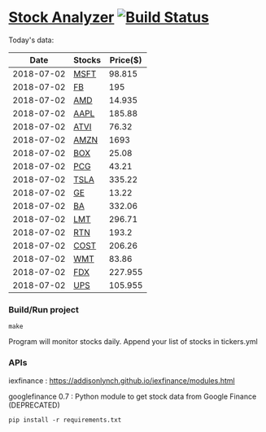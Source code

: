 # [Stock Analyzer](https://ogoyal.github.io/StockAnalyzer/) [![Build Status](https://travis-ci.org/ogoyal/StockAnalyzer.svg?branch=master)](https://travis-ci.org/ogoyal/StockAnalyzer)

Today's data:

| Date| Stocks| Price($) | 
| --- | --- | ---  | 
| 2018-07-02| [MSFT](https://plot.ly/~ogoyal/2)| 98.815 | 
| 2018-07-02| [FB](https://plot.ly/~ogoyal/4)| 195 | 
| 2018-07-02| [AMD](https://plot.ly/~ogoyal/6)| 14.935 | 
| 2018-07-02| [AAPL](https://plot.ly/~ogoyal/8)| 185.88 | 
| 2018-07-02| [ATVI](https://plot.ly/~ogoyal/10)| 76.32 | 
| 2018-07-02| [AMZN](https://plot.ly/~ogoyal/12)| 1693 | 
| 2018-07-02| [BOX](https://plot.ly/~ogoyal/14)| 25.08 | 
| 2018-07-02| [PCG](https://plot.ly/~ogoyal/16)| 43.21 | 
| 2018-07-02| [TSLA](https://plot.ly/~ogoyal/18)| 335.22 | 
| 2018-07-02| [GE](https://plot.ly/~ogoyal/20)| 13.22 | 
| 2018-07-02| [BA](https://plot.ly/~ogoyal/22)| 332.06 | 
| 2018-07-02| [LMT](https://plot.ly/~ogoyal/24)| 296.71 | 
| 2018-07-02| [RTN](https://plot.ly/~ogoyal/26)| 193.2 | 
| 2018-07-02| [COST](https://plot.ly/~ogoyal/28)| 206.26 | 
| 2018-07-02| [WMT](https://plot.ly/~ogoyal/30)| 83.86 | 
| 2018-07-02| [FDX](https://plot.ly/~ogoyal/32)| 227.955 | 
| 2018-07-02| [UPS](https://plot.ly/~ogoyal/34)| 105.955 | 

### Build/Run project

```
make
```

Program will monitor stocks daily. Append your list of stocks in tickers.yml

### APIs
iexfinance : https://addisonlynch.github.io/iexfinance/modules.html

googlefinance 0.7 : Python module to get stock data from Google Finance (DEPRECATED)

```
pip install -r requirements.txt
```
